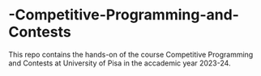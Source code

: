 # -Competitive-Programming-and-Contests

This repo contains the hands-on of the course Competitive Programming and Contests at University of Pisa in the accademic year 2023-24.
